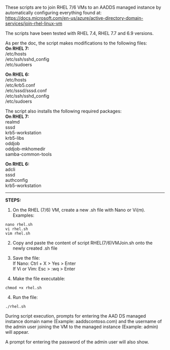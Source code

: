 These scripts are to join RHEL 7/6 VMs to an AADDS managed instance by automatically configuring everything found at:
https://docs.microsoft.com/en-us/azure/active-directory-domain-services/join-rhel-linux-vm

The scripts have been tested with RHEL 7.4, RHEL 7.7 and 6.9 versions.

As per the doc, the script makes modifications to the following files:\
**On RHEL 7:**\
/etc/hosts\
/etc/ssh/sshd_config\
/etc/sudoers

**On RHEL 6:**\
/etc/hosts\
/etc/krb5.conf\
/etc/sssd/sssd.conf\
/etc/ssh/sshd_config\
/etc/sudoers

The script also installs the following required packages:\
**On RHEL 7:**\
realmd\
sssd\
krb5-workstation\
krb5-libs\
oddjob\
oddjob-mkhomedir\
samba-common-tools

**On RHEL 6:**\
adcli\
sssd\
authconfig\
krb5-workstation

---

**STEPS:**
1. On the RHEL (7/6) VM, create a new .sh file with Nano or Vi(m).\
Examples:
```console
nano rhel.sh
vi rhel.sh
vim rhel.sh
```

2. Copy and paste the content of script RHEL(7/6)VMJoin.sh onto the newly created .sh file

3. Save the file:\
If Nano: Ctrl + X > Yes > Enter\
If Vi or Vim: Esc > :wq > Enter

3. Make the file executable:
```console
chmod +x rhel.sh
```

4. Run the file:
```console
./rhel.sh
```

During script execution, prompts for entering the AAD DS managed instance domain name (Example: aaddscontoso.com) and the username of the admin user joining the VM to the managed instance (Example: admin) will appear.

A prompt for entering the password of the admin user will also show.
